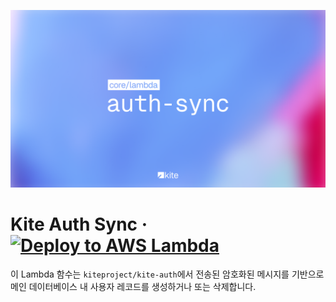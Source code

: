 ![](./og.png)

# Kite Auth Sync &middot; [![Deploy to AWS Lambda](https://github.com/stratocanvas/kite-auth-adapter/actions/workflows/aws.yml/badge.svg)](https://github.com/stratocanvas/kite-auth-adapter/actions/workflows/aws.yml)

이 Lambda 함수는 `kiteproject/kite-auth`에서 전송된 암호화된 메시지를 기반으로 메인 데이터베이스 내 사용자 레코드를 생성하거나 또는 삭제합니다.

